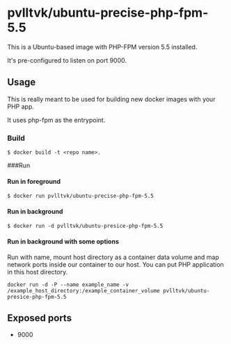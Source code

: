 # pvlltvk/ubuntu-precise-php-fpm-5.5

This is a Ubuntu-based image with PHP-FPM version 5.5 installed.

It's pre-configured to listen on port 9000.

## Usage

This is really meant to be used for building new docker images with
your PHP app.

It uses php-fpm as the entrypoint.

### Build

```
$ docker build -t <repo name>.
```

###Run

#### Run in foreground

```
$ docker run pvlltvk/ubuntu-precise-php-fpm-5.5
```

#### Run in background

```
$ docker run -d pvlltvk/ubuntu-presice-php-fpm-5.5
```

#### Run in background with some options

Run with name, mount host directory as a container data volume and map network ports inside our container to our host. You can put PHP application in this host directory.

```
docker run -d -P --name example_name -v /example_host_directory:/example_container_volume pvlltvk/ubuntu-presice-php-fpm-5.5
```

## Exposed ports

* 9000
